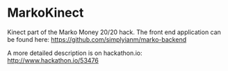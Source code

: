 # MarkoKinect
Kinect part of the Marko Money 20/20 hack. The front end application can be found here: https://github.com/simplyianm/marko-backend

A more detailed description is on hackathon.io: http://www.hackathon.io/53476


